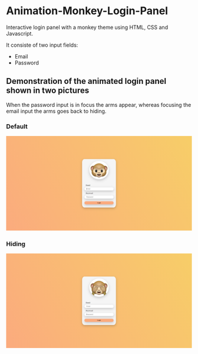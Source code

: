 # Animation-Monkey-Login-Panel
Interactive login panel with a monkey theme using HTML, CSS and Javascript.

It consiste of two input fields: 
* Email 
* Password

## Demonstration of the animated login panel shown in two pictures
When the password input is in focus the arms appear, whereas focusing the email input the arms goes back to hiding.

### Default
![Login panel with a monkey face picture over the input](https://github.com/Saruwatarii/Animation-Monkey-Login-Panel/blob/main/img/email-monkey.png?raw=true)

### Hiding
![Login panel with a monkey hiding his eyes picture over the input](https://github.com/Saruwatarii/Animation-Monkey-Login-Panel/blob/main/img/pwd-monkey.png?raw=true)

